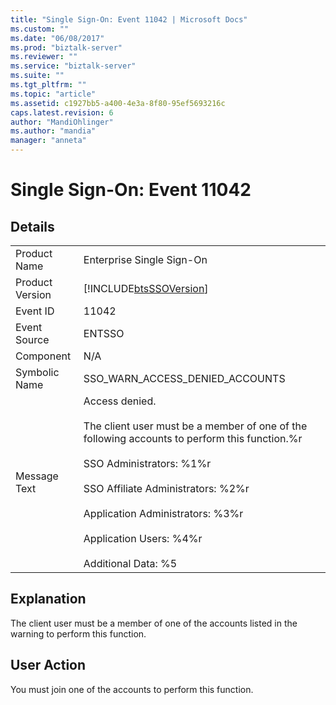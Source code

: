 ```yaml
---
title: "Single Sign-On: Event 11042 | Microsoft Docs"
ms.custom: ""
ms.date: "06/08/2017"
ms.prod: "biztalk-server"
ms.reviewer: ""
ms.service: "biztalk-server"
ms.suite: ""
ms.tgt_pltfrm: ""
ms.topic: "article"
ms.assetid: c1927bb5-a400-4e3a-8f80-95ef5693216c
caps.latest.revision: 6
author: "MandiOhlinger"
ms.author: "mandia"
manager: "anneta"
---
```

# Single Sign-On: Event 11042
## Details  
  
|||  
|-|-|  
|Product Name|Enterprise Single Sign-On|  
|Product Version|[!INCLUDE[btsSSOVersion](../includes/btsssoversion-md.md)]|  
|Event ID|11042|  
|Event Source|ENTSSO|  
|Component|N/A|  
|Symbolic Name|SSO_WARN_ACCESS_DENIED_ACCOUNTS|  
|Message Text|Access denied.<br /><br /> The client user must be a member of one of the following accounts to perform this function.%r<br /><br /> SSO Administrators: %1%r<br /><br /> SSO Affiliate Administrators: %2%r<br /><br /> Application Administrators: %3%r<br /><br /> Application Users: %4%r<br /><br /> Additional Data: %5|  
  
## Explanation  
 The client user must be a member of one of the accounts listed in the warning to perform this function.  
  
## User Action  
 You must join one of the accounts to perform this function.